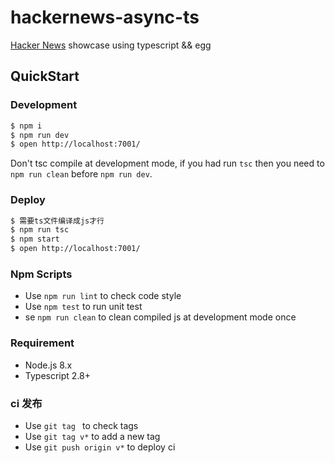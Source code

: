 # hackernews-async-ts

[Hacker News](https://news.ycombinator.com/) showcase using typescript && egg

## QuickStart

### Development

```bash
$ npm i
$ npm run dev
$ open http://localhost:7001/
```

Don't tsc compile at development mode, if you had run `tsc` then you need to `npm run clean` before `npm run dev`.

### Deploy

```bash
$ 需要ts文件编译成js才行
$ npm run tsc
$ npm start
$ open http://localhost:7001/
```

### Npm Scripts

- Use `npm run lint` to check code style
- Use `npm test` to run unit test
- se `npm run clean` to clean compiled js at development mode once

### Requirement

- Node.js 8.x
- Typescript 2.8+

### ci 发布

- Use `git tag ` to check tags
- Use `git tag v*` to add a new tag
- Use `git push origin v*` to deploy ci
